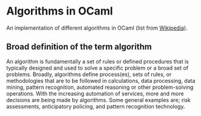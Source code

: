 # Algorithms in OCaml

An implementation of different algorithms in OCaml (list from [Wikipedia](https://en.wikipedia.org/wiki/List_of_algorithms)).

## Broad definition of the term algorithm

An algorithm is fundamentally a set of rules or defined procedures that is typically designed and used to solve a specific problem or a broad set of problems.
Broadly, algorithms define process(es), sets of rules, or methodologies that are to be followed in calculations, data processing, data mining, pattern recognition, automated reasoning or other problem-solving operations. With the increasing automation of services, more and more decisions are being made by algorithms. Some general examples are; risk assessments, anticipatory policing, and pattern recognition technology.
